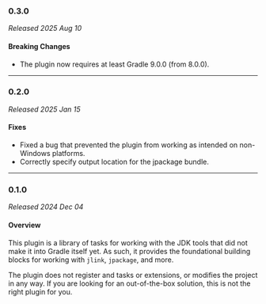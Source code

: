 ### 0.3.0

_Released 2025 Aug 10_

#### Breaking Changes

- The plugin now requires at least Gradle 9.0.0 (from 8.0.0).


---

### 0.2.0

_Released 2025 Jan 15_

#### Fixes

- Fixed a bug that prevented the plugin from working as intended on non-Windows
  platforms.
- Correctly specify output location for the jpackage bundle.


---

### 0.1.0

_Released 2024 Dec 04_

#### Overview

This plugin is a library of tasks for working with the JDK tools that did not
make it into Gradle itself yet. As such, it provides the foundational building
blocks for working with `jlink`, `jpackage`, and more.

The plugin does not register and tasks or extensions, or modifies the project in
any way. If you are looking for an out-of-the-box solution, this is not the
right plugin for you.